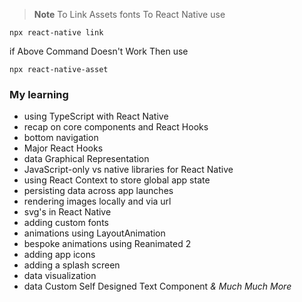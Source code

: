 > **Note** To Link Assets fonts To React Native use 
  ```
  npx react-native link
  ```
 if Above Command Doesn't Work Then use
  ```
  npx react-native-asset
  ```

### My learning
* using TypeScript with React Native
* recap on core components and React Hooks
* bottom navigation
* Major React Hooks
* data Graphical Representation
* JavaScript-only vs native libraries for React Native
* using React Context to store global app state
* persisting data across app launches
* rendering images locally and via url
* svg's in React Native
* adding custom fonts
* animations using LayoutAnimation
* bespoke animations using Reanimated 2
* adding app icons
* adding a splash screen
* data visualization
* data Custom Self Designed Text Component
*& Much Much More*